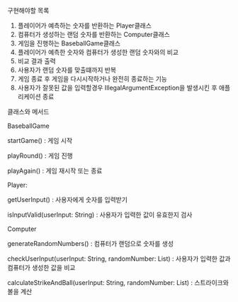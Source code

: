 구현해야할 목록
1. 플레이어가 예측하는 숫자를 반환하는 Player클래스
2. 컴퓨터가 생성하는 랜덤 숫자를 반환하는 Computer클래스
3. 게임을 진행하는 BaseballGame클래스
4. 플레이어가 예측한 숫자와 컴퓨터가 생성한 랜덤 숫자와의 비교
5. 비교 결과 출력
6. 사용자가  랜덤 숫자를 맞출떄까지 반복
7. 게임 종료 후 게임을 다시시작하거나 완전히 종료하는 기능
8. 사용자가 잘못된 값을 입력할경우 IllegalArgumentException을 발생시킨 후  애플리케이션 종료

클래스와 메서드


BaseballGame

startGame() : 게임 시작

playRound() : 게임 진행

playAgain() : 게임 재시작 또는 종료


Player:

getUserInput() : 사용자에게 숫자를 입력받기

isInputValid(userInput: String) : 사용자가 입력한 값이 유효한지 검사


Computer

generateRandomNumbers() :  컴퓨터가 랜덤으로 숫자를 생성

checkUserInput(userInput: String, randomNumber: List<Int>) : 사용자가 입력한 값과 컴퓨터가 생성한 값을 비교

calculateStrikeAndBall(userInput: String, randomNumber: List<Int>) : 스트라이크와 볼을 계산




